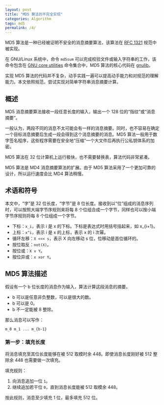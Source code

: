 ```yaml
---
layout: post
title: "MD5 算法的不完全实现"
categories: Algorithm
tags: md5
permalink: /4/
---
```


MD5 算法是一种已经被证明不安全的消息摘要算法，该算法在 [RFC 1321](https://datatracker.ietf.org/doc/html/rfc1321) 规范中被实现。


在 GNU/Linux 系统中，命令 `md5sum` 可以完成校验文件或输入字符串的工作，该命令包含在 [GNU core utilities](https://www.gnu.org/software/coreutils/) 命令集合中，MD5 算法的核心代码在 [gnulib](https://git.savannah.gnu.org/gitweb/?p=gnulib.git)。

实现 MD5 算法的代码并不复杂，动手实践一遍可以提高动手能力和对规范的理解能力。本文依照规范，尝试实现对简单字符串消息摘要计算。

## 概述

MD5 消息摘要算法接收一段任意长度的输入，输出一个 128 位的“指纹”或“消息摘要”。

一般认为，两段不同的消息不太可能会有一样的消息摘要。同时，也不容易在确定一个目标消息摘要后生成一段会得到这个消息摘要的消息。MD5 算法一般用于数字签名程序，这些程序需要在安全地“压缩”一个大文件后再执行公私钥体系的加密。

MD5 算法在 32 位计算机上运行极快，也不需要替换表，算法代码非常紧凑。

MD5 算法是 MD4 消息摘要算法的扩展。由于 MD5 算法采用了一个更加可靠的设计，所以运行速度会比 MD4 算法稍慢。

## 术语和符号
本文中，“字”是 32 位长度，“字节”是 8 位长度。接收到以“位”组成的消息序列时，可以按照大端字节序规则来将每 8 个位组合成一个字节，同样也可以按小端字节序规则将每 8 个位组成一个字节。

- 下标：`x_i`，表示 i 是 x 的下标。下标是表达式时用括号括起来，如 x_{i+1}。
- 上标：`x^i`，表示 i 是 x 的上标，表示 x 的 i 次幂。
- 循环左移：`X <<< s`，表示 X 向左移动 s 位，位移动是首位循环的。
- 按位取反：`not(X)`。
- 按位或：`X v Y`。
- 按位异或：`x xor Y`。

## MD5 算法描述
假设有一个 b 位长度的消息作为输入，算法计算这段消息的摘要。
- b 可以是任意非负整数，可以是很大的数。
- b 可以是 0。
- b 不一定能被 8 整除。

那么消息可以写作：
```
m_0 m_1 ... m_{b-1}
```
### 第一步：填充长度
将消息填充至其位长度能够在被 512 取模时余 448。即使消息长度刚好被 512 整除余 448 也需要做一次填充。

填充规则：
1. 向消息追加一位 `1`。
2. 继续追加若干位 `0`，直到消息长度能被 512 取模余 448。

按此规则，消息至少填充 1 位，最多填充 512 位。